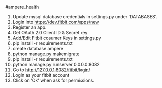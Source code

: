 #ampere_health

1. Update mysql database credentials in settings.py under 'DATABASES'.
2. Login into https://dev.fitbit.com/apps/new
3. Register an app.
4. Get OAuth 2.0 Client ID & Secret key
5. Add/Edit Fitbit cosumer Keys in settings.py
6. pip install -r requirements.txt
7. create database ampere
8. python manage.py makemigrate
9. pip install -r requirements.txt
10. python manage.py runserver 0.0.0.0:8082
11. Go to http://127.0.0.1:8082/fitbit/login/
12. Login as your fitbit account
13. Click on 'Ok' when ask for permissions.
